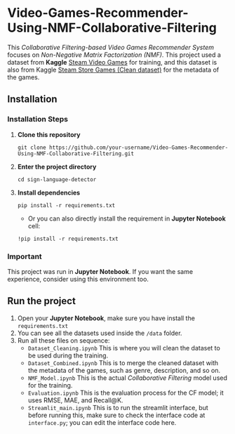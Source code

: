 # Video-Games-Recommender-Using-NMF-Collaborative-Filtering

This *Collaborative Filtering-based Video Games Recommender System* focuses on *Non-Negative Matrix Factorization (NMF)*. This project used a dataset from **Kaggle** [Steam Video Games](https://www.kaggle.com/datasets/tamber/steam-video-games "Get Dataset Here") for training, and this dataset is also from Kaggle [Steam Store Games (Clean dataset)](https://www.kaggle.com/datasets/tamber/steam-video-games "Get Dataset Here") for the metadata of the games. 

## Installation  

### Installation Steps  

1. **Clone this repository**  
   ```
   git clone https://github.com/your-username/Video-Games-Recommender-Using-NMF-Collaborative-Filtering.git
   ```
   
2. **Enter the project directory**
   ```
   cd sign-language-detector
   ```
   
3. **Install dependencies**
   ```
   pip install -r requirements.txt
   ```

   - Or you can also directly install the requirement in **Jupyter Notebook** cell:
   ```
   !pip install -r requirements.txt
   ```

### Important

This project was run in **Jupyter Notebook**. If you want the same experience, consider using this environment too.

## Run the project

1. Open your **Jupyter Notebook**, make sure you have install the ```requirements.txt```
2. You can see all the datasets used inside the ```/data``` folder.
3. Run all these files on sequence:
   - ```Dataset_Cleaning.ipynb``` This is where you will clean the dataset to be used during the training.
   - ```Dataset_Combined.ipynb``` This is to merge the cleaned dataset with the metadata of the games, such as genre, description, and so on.
   - ```NMF_Model.ipynb``` This is the actual *Collaborative Filtering* model used for the training.
   - ```Evaluation.ipynb``` This is the evaluation process for the CF model; it uses RMSE, MAE, and Recall@K.
   - ```Streamlit_main.ipynb``` This is to run the streamlit interface, but before running this, make sure to check the interface code at ```interface.py```; you can edit the interface code here.
